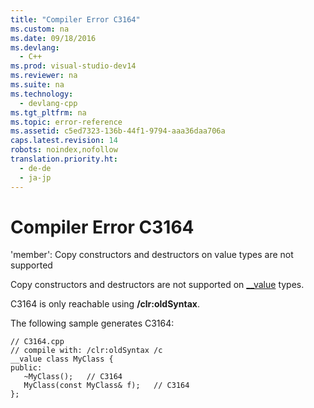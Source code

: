 ```yaml
---
title: "Compiler Error C3164"
ms.custom: na
ms.date: 09/18/2016
ms.devlang: 
  - C++
ms.prod: visual-studio-dev14
ms.reviewer: na
ms.suite: na
ms.technology: 
  - devlang-cpp
ms.tgt_pltfrm: na
ms.topic: error-reference
ms.assetid: c5ed7323-136b-44f1-9794-aaa36daa706a
caps.latest.revision: 14
robots: noindex,nofollow
translation.priority.ht: 
  - de-de
  - ja-jp
---
```

# Compiler Error C3164
'member': Copy constructors and destructors on value types are not supported  
  
 Copy constructors and destructors are not supported on [__value](../vs140/__value.md) types.  
  
 C3164 is only reachable using **/clr:oldSyntax**.  
  
 The following sample generates C3164:  
  
```  
// C3164.cpp  
// compile with: /clr:oldSyntax /c  
__value class MyClass {  
public:  
   ~MyClass();   // C3164  
   MyClass(const MyClass& f);   // C3164  
};  
```